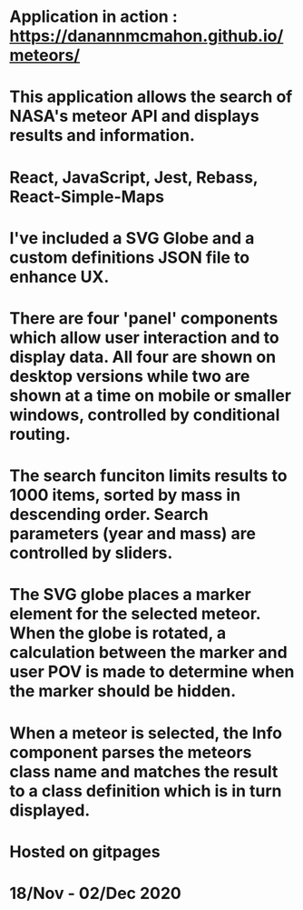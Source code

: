# Application in action : https://danannmcmahon.github.io/meteors/

# This application allows the search of NASA's meteor API and displays results and information.
# React, JavaScript, Jest, Rebass, React-Simple-Maps

# I've included a SVG Globe and a custom definitions JSON file to enhance UX.

# There are four 'panel' components which allow user interaction and to display data.  All four are shown on desktop versions while two are shown at a time on mobile or smaller windows, controlled by conditional routing.

# The search funciton limits results to 1000 items, sorted by mass in descending order.  Search parameters (year and mass) are controlled by sliders.

# The SVG globe places a marker element for the selected meteor.  When the globe is rotated, a calculation between the marker and user POV is made to determine when the marker should be hidden.

# When a meteor is selected, the Info component parses the meteors class name and matches the result to a class definition which is in turn displayed.

# Hosted on gitpages

# 18/Nov - 02/Dec 2020
